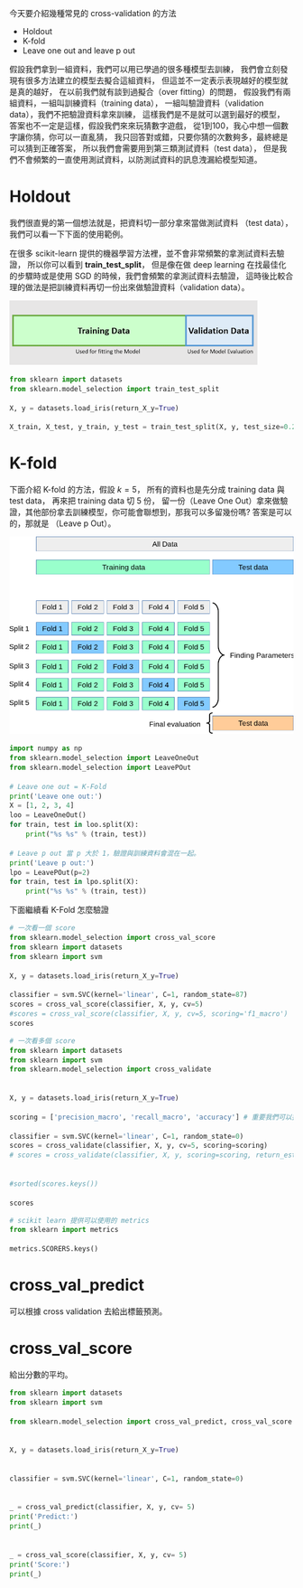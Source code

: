 

今天要介紹幾種常見的 cross-validation 的方法

* Holdout
* K-fold
* Leave one out and leave p out



假設我們拿到一組資料，我們可以用已學過的很多種模型去訓練，
我們會立刻發現有很多方法建立的模型去擬合這組資料，
但這並不一定表示表現越好的模型就是真的越好，
在以前我們就有談到過擬合（over fitting）的問題，
假設我們有兩組資料，一組叫訓練資料（training data），
一組叫驗證資料（validation data），我們不把驗證資料拿來訓練，
這樣我們是不是就可以選到最好的模型，
答案也不一定是這樣，假設我們來來玩猜數字遊戲，
從1到100，我心中想一個數字讓你猜，你可以一直亂猜，
我只回答對或錯，只要你猜的次數夠多，最終總是可以猜到正確答案，
所以我們會需要用到第三類測試資料（test data），
但是我們不會頻繁的一直使用測試資料，以防測試資料的訊息洩漏給模型知道。






# Holdout

我們很直覺的第一個想法就是，把資料切一部分拿來當做測試資料 （test data），我們可以看一下下面的使用範例。

在很多 scikit-learn 提供的機器學習方法裡，並不會非常頻繁的拿測試資料去驗證，
所以你可以看到 **train_test_split**，
但是像在做 deep learning 在找最佳化的步驟時或是使用 SGD 的時候，我們會頻繁的拿測試資料去驗證，
這時後比較合理的做法是把訓練資料再切一份出來做驗證資料（validation data）。





![alt holdout](../../images/Holdout-0.png)


```python 
from sklearn import datasets
from sklearn.model_selection import train_test_split

X, y = datasets.load_iris(return_X_y=True)

X_train, X_test, y_train, y_test = train_test_split(X, y, test_size=0.2, random_state=87)

```


# K-fold

下面介紹 K-fold 的方法，假設 $k=5$，
所有的資料也是先分成 training data 與 test data，
再來把 training data 切 5 份，
留一份（Leave One Out）拿來做驗證，其他部份拿去訓練模型，你可能會聯想到，那我可以多留幾份嗎? 
答案是可以的，那就是 （Leave p Out）。




![alt K-fold](../../images/grid_search_cross_validation.png)


```python 
import numpy as np
from sklearn.model_selection import LeaveOneOut
from sklearn.model_selection import LeavePOut

# Leave one out = K-Fold
print('Leave one out:')
X = [1, 2, 3, 4]
loo = LeaveOneOut()
for train, test in loo.split(X):
    print("%s %s" % (train, test))

# Leave p out 當 p 大於 1，驗證與訓練資料會混在一起。
print('Leave p out:')
lpo = LeavePOut(p=2)
for train, test in lpo.split(X):
    print("%s %s" % (train, test))


```


下面繼續看 K-Fold 怎麼驗證





```python 
# 一次看一個 score
from sklearn.model_selection import cross_val_score
from sklearn import datasets
from sklearn import svm

X, y = datasets.load_iris(return_X_y=True)

classifier = svm.SVC(kernel='linear', C=1, random_state=87)
scores = cross_val_score(classifier, X, y, cv=5)
#scores = cross_val_score(classifier, X, y, cv=5, scoring='f1_macro')  # 重要我們可以搭配 不同的metrics
scores

```


```python 
# 一次看多個 score
from sklearn import datasets
from sklearn import svm
from sklearn.model_selection import cross_validate


X, y = datasets.load_iris(return_X_y=True)

scoring = ['precision_macro', 'recall_macro', 'accuracy'] # 重要我們可以搭配 不同的metrics

classifier = svm.SVC(kernel='linear', C=1, random_state=0)
scores = cross_validate(classifier, X, y, cv=5, scoring=scoring)
# scores = cross_validate(classifier, X, y, scoring=scoring, return_estimator=True)  # 如果想要得到在每個訓練集上模型


#sorted(scores.keys())

scores

```


```python 
# scikit learn 提供可以使用的 metrics
from sklearn import metrics

metrics.SCORERS.keys()

```


# cross_val_predict

可以根據 cross validation 去給出標籤預測。


# cross_val_score

給出分數的平均。





```python 
from sklearn import datasets
from sklearn import svm

from sklearn.model_selection import cross_val_predict, cross_val_score


X, y = datasets.load_iris(return_X_y=True)


classifier = svm.SVC(kernel='linear', C=1, random_state=0)


_ = cross_val_predict(classifier, X, y, cv= 5)
print('Predict:')
print(_)


_ = cross_val_score(classifier, X, y, cv= 5)
print('Score:')
print(_)

```
